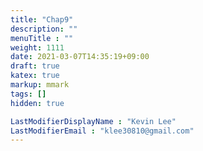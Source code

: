 ```yaml
---
title: "Chap9"
description: ""
menuTitle : ""
weight: 1111
date: 2021-03-07T14:35:19+09:00
draft: true
katex: true
markup: mmark
tags: []
hidden: true

LastModifierDisplayName : "Kevin Lee"
LastModifierEmail : "klee30810@gmail.com"
---
```


